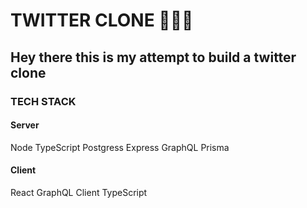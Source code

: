 # TWITTER CLONE 🚀🚀🚀

## Hey there this is my attempt to build  a twitter clone 

### TECH STACK 

#### Server
 Node
 TypeScript
 Postgress
 Express
 GraphQL
 Prisma

#### Client 
 React
 GraphQL Client
 TypeScript
